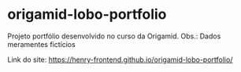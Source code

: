 # origamid-lobo-portfolio

Projeto portfólio desenvolvido no curso da Origamid. 
Obs.: Dados meramentes fictícios 

Link do site: https://henry-frontend.github.io/origamid-lobo-portfolio/
